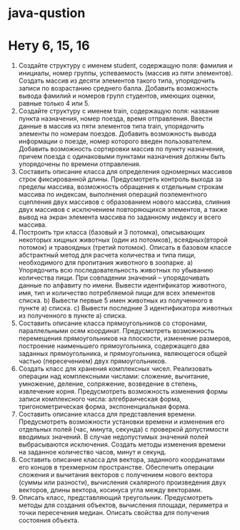# java-qustion
# Нету 6, 15, 16
1.	Создайте структуру с именем student, содержащую поля: фамилия и инициалы, номер группы, успеваемость (массив из пяти элементов). Создать массив из десяти элементов такого типа, упорядочить записи по возрастанию среднего балла. Добавить возможность вывода фамилий и номеров групп студентов, имеющих оценки, равные только 4 или 5.
2.	Создайте структуру с именем train, содержащую поля: название пункта назначения, номер поезда, время отправления. Ввести данные в массив из пяти элементов типа train, упорядочить элементы по номерам поездов. Добавить возможность вывода информации о поезде, номер которого введен пользователем. Добавить возможность сортировки массив по пункту назначения, причем поезда с одинаковыми пунктами назначения должны быть упорядочены по времени отправления.
4.	Составить описание класса для определения одномерных массивов строк фиксированной длины. Предусмотреть контроль выхода за пределы массива, возможность обращения к отдельным строкам массива по индексам, выполнения операций поэлементного сцепления двух массивов с образованием нового массива, слияния двух массивов с исключением повторяющихся элементов, а также вывод на экран элемента массива по заданному индексу и всего массива.
5.	Построить три класса (базовый и 3 потомка), описывающих некоторых хищных животных (один из потомков), всеядных(второй потомок) и травоядных (третий потомок). Описать в базовом классе абстрактный метод для расчета количества и типа пищи, необходимого для пропитания животного в зоопарке.
a) Упорядочить всю последовательность животных по убыванию количества пищи. При совпадении значений – упорядочивать данные по алфавиту по имени. Вывести идентификатор животного, имя, тип и количество потребляемой пищи для всех элементов списка.
b) Вывести первые 5 имен животных из полученного в пункте а) списка.
c) Вывести последние 3 идентификатора животных из полученного в пункте а) списка.
7.	Составить описание класса прямоугольников со сторонами, параллельными осям координат. Предусмотреть возможность перемещения прямоугольников на плоскости, изменение размеров, построение наименьшего прямоугольника, содержащего два заданных прямоугольника, и прямоугольника, являющегося общей частью (пересечением) двух прямоугольников.
8.	Создать класс для хранения комплексных чисел. Реализовать операции над комплексными числами: сложение, вычитание, умножение, деление, сопряжение, возведение в степень, извлечение корня. Предусмотреть возможность изменения формы записи комплексного числа: алгебраическая форма, тригонометрическая форма, экспоненциальная форма.
9.	Составить описание класса для представления времени. Предусмотреть возможности установки времени и изменения его отдельных полей (час, минута, секунда) с проверкой допустимости вводимых значений. В случае недопустимых значений полей выбрасываются исключения. Создать методы изменения времени на заданное количество часов, минут и секунд.
10.	Составить описание класса для вектора, заданного координатами его концов в трехмерном пространстве. Обеспечить операции сложения и вычитания векторов с получением нового вектора (суммы или разности), вычисления скалярного произведения двух векторов, длины вектора, косинуса угла между векторами.
11.	Описать класс, представляющий треугольник. Предусмотреть методы для создания объектов, вычисления площади, периметра и точки пересечения медиан. Описать свойства для получения состояния объекта.
